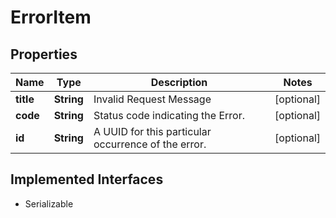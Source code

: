 

# ErrorItem


## Properties

Name | Type | Description | Notes
------------ | ------------- | ------------- | -------------
**title** | **String** | Invalid Request Message |  [optional]
**code** | **String** | Status code indicating the Error. |  [optional]
**id** | **String** | A UUID for this particular occurrence of the error. |  [optional]


## Implemented Interfaces

* Serializable


